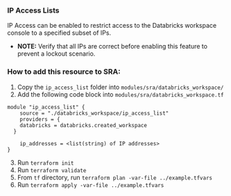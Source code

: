 ### IP Access Lists
IP Access can be enabled to restrict access to the Databricks workspace console to a specified subset of IPs.
- **NOTE:** Verify that all IPs are correct before enabling this feature to prevent a lockout scenario.


### How to add this resource to SRA:

1. Copy the `ip_access_list` folder into `modules/sra/databricks_workspace/` 
2. Add the following code block into `modules/sra/databricks_workspace.tf`
```
module "ip_access_list" {
    source = "./databricks_workspace/ip_access_list"
    providers = {
    databricks = databricks.created_workspace
  }

    ip_addresses = <list(string) of IP addresses>
}
```
3. Run `terraform init`
4. Run `terraform validate`
5. From `tf` directory, run `terraform plan -var-file ../example.tfvars`
6. Run `terraform apply -var-file ../example.tfvars`
